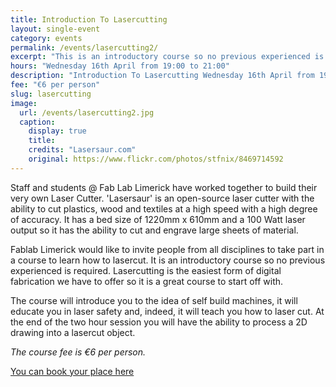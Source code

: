 ```yaml
---
title: Introduction To Lasercutting
layout: single-event
category: events
permalink: /events/lasercutting2/
excerpt: "This is an introductory course so no previous experienced is required. Lasercutting is the easiest form of digital fabrication we have to offer so it is a great course to start off with."
hours: "Wednesday 16th April from 19:00 to 21:00"
description: "Introduction To Lasercutting Wednesday 16th April from 19:00 to 21:00"
fee: "€6 per person"
slug: lasercutting
image:
  url: /events/lasercutting2.jpg
  caption:
    display: true
    title: 
    credits: "Lasersaur.com"
    original: https://www.flickr.com/photos/stfnix/8469714592
---
```


Staff and students @ Fab Lab Limerick have worked together to build their very own Laser Cutter. 'Lasersaur' is an open-source laser cutter with the ability to cut plastics, wood and textiles at a high speed with a high degree of accuracy. It has a bed size of 1220mm x 610mm and a 100 Watt laser output so it has the ability to cut and engrave large sheets of material.

Fablab Limerick would like to invite people from all disciplines to take part in a course to learn how to lasercut. It is an introductory course so no previous experienced is required. Lasercutting is the easiest form of digital fabrication we have to offer so it is a great course to start off with.

The course will introduce you to the idea of self build machines, it will educate you in laser safety and, indeed, it will teach you how to laser cut. At the end of the two hour session you will have the ability to process a 2D drawing into a lasercut object.

*The course fee is €6 per person.*

[You can book your place here](http://fablablimerick.ticketleap.com/introduction-to-lasercutting2/)